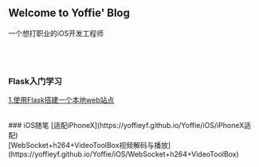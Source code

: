 ## Welcome to Yoffie' Blog
一个想打职业的iOS开发工程师
<br>
<br>
<br>
<br>
### Flask入门学习
[1.使用Flask搭建一个本地web站点](https://yoffieyf.github.io/Yoffie/flask/flask01)

<br>
### iOS随笔
[适配iPhoneX](https://yoffieyf.github.io/Yoffie/iOS/iPhoneX适配)
<br>
[WebSocket+h264+VideoToolBox视频解码与播放](https://yoffieyf.github.io/Yoffie/iOS/WebSocket+h264+VideoToolBox)
